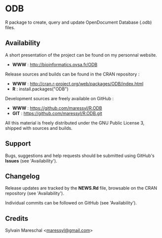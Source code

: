 ODB
===

R package to create, query and update OpenDocument Database (.odb) files.


Availability
------------

A short presentation of the project can be found on my personnal website.

* **WWW** : http://bioinformatics.ovsa.fr/ODB

Release sources and builds can be found in the CRAN repository :

* **WWW** : http://cran.r-project.org/web/packages/ODB/index.html
* **R**   : install.packages("ODB")

Development sources are freely available on GitHub :

* **WWW** : https://github.com/maressyl/R.ODB
* **GIT** : https://github.com/maressyl/R.ODB.git

All this material is freely distributed under the GNU Public License 3, shipped with sources and builds.


Support
-------

Bugs, suggestions and help requests should be submitted using GitHub's **Issues** (see 'Availability').


Changelog
---------

Release updates are tracked by the **NEWS.Rd** file, browsable on the CRAN repository (see 'Availability').

Individual commits can be followed on GitHub (see 'Availability').


Credits
---------

Sylvain Mareschal <<maressyl@gmail.com>>

